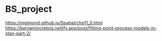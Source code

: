 # BS_project

https://mgimond.github.io/Spatial/chp11_0.html
https://benjamincretois.netlify.app/post/fitting-point-process-models-in-stan-part-2/
